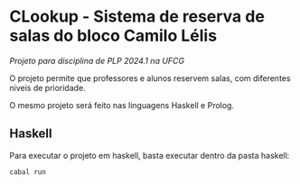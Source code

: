 # CLookup - Sistema de reserva de salas do bloco Camilo Lélis

*Projeto para disciplina de PLP 2024.1 na UFCG*

O projeto permite que professores e alunos reservem salas, com diferentes niveis de prioridade.

O mesmo projeto será feito nas linguagens Haskell e Prolog.

## Haskell
Para executar o projeto em haskell, basta executar dentro da pasta haskell:
```
cabal run
```